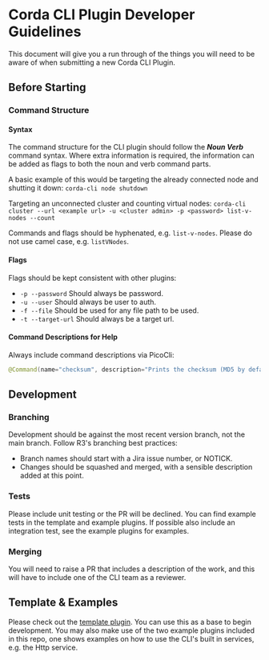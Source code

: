 # Corda CLI Plugin Developer Guidelines

This document will give you a run through of the things you will need to be aware of when submitting a new Corda CLI Plugin. 

## Before Starting

### Command Structure

#### Syntax
The command structure for the CLI plugin should follow the ***Noun Verb*** command syntax. Where extra information is required, the information can be added as flags to both the noun and verb command parts.

A basic example of this would be targeting the already connected node and shutting it down:
`corda-cli node shutdown`

Targeting an unconnected cluster and counting virtual nodes:
`corda-cli cluster --url <example url> -u <cluster admin> -p <password> list-v-nodes --count`

Commands and flags should be hyphenated, e.g. `list-v-nodes`. Please do not use camel case, e.g. `listVNodes`.

#### Flags

Flags should be kept consistent with other plugins:
- `-p --password` Should always be password.
- `-u --user` Should always be user to auth.
- `-f --file` Should be used for any file path to be used.
- `-t --target-url` Should always be a target url.

#### Command Descriptions for Help

Always include command descriptions via PicoCli:
```kotlin
@Command(name="checksum", description="Prints the checksum (MD5 by default) of a file to STDOUT.")
```

## Development

### Branching
Development should be against the most recent version branch, not the main branch. Follow R3's branching best practices:

- Branch names should start with a Jira issue number, or NOTICK.
- Changes should be squashed and merged, with a sensible description added at this point.

### Tests

Please include unit testing or the PR will be declined. You can find example tests in the template and example plugins.
If possible also include an integration test, see the example plugins for examples. 

### Merging

You will need to raise a PR that includes a description of the work, and this will have to include one of the CLI team as a reviewer. 

## Template & Examples

Please check out the [template plugin](https://github.com/corda/corda-cli-host-plugin-template). You can use this as a base to begin development. You may also make use of the two example plugins included in this repo, one shows examples on how to use the CLI's built in services, e.g. the Http service.
